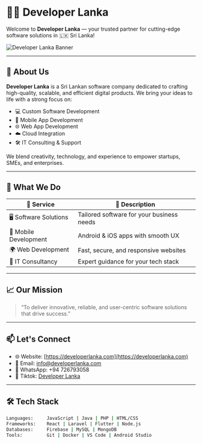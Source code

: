 # 👨‍💻 Developer Lanka

Welcome to **Developer Lanka** — your trusted partner for cutting-edge software solutions in 🇱🇰 Sri Lanka!

![Developer Lanka Banner](https://developerlanka.com/assets/images/logo.png) <!-- Replace with actual banner image URL if available -->

---

## 🚀 About Us

**Developer Lanka** is a Sri Lankan software company dedicated to crafting high-quality, scalable, and efficient digital products. We bring your ideas to life with a strong focus on:

- 💻 Custom Software Development  
- 📱 Mobile App Development  
- 🌐 Web App Development  
- ☁️ Cloud Integration  
- 🛠️ IT Consulting & Support  

We blend creativity, technology, and experience to empower startups, SMEs, and enterprises.

---

## 🔧 What We Do

| 🔹 Service              | 🔹 Description                          |
|------------------------|------------------------------------------|
| 🖥️ Software Solutions   | Tailored software for your business needs |
| 📲 Mobile Development   | Android & iOS apps with smooth UX         |
| 🌍 Web Development      | Fast, secure, and responsive websites     |
| 🧠 IT Consultancy       | Expert guidance for your tech stack       |

---

## 📈 Our Mission

> “To deliver innovative, reliable, and user-centric software solutions that drive success.”

---

## 📫 Let's Connect

- 🌐 Website: [https://developerlanka.com](https://developerlanka.com)
- 📧 Email: info@developerlanka.com
- 📱 WhatsApp: +94 726793058
- 🔗 Tiktok: [Developer Lanka](#)

---

## 🛠️ Tech Stack

```bash
Languages:     JavaScript | Java | PHP | HTML/CSS
Frameworks:    React | Laravel | Flutter | Node.js
Databases:     Firebase | MySQL | MongoDB
Tools:         Git | Docker | VS Code | Android Studio
